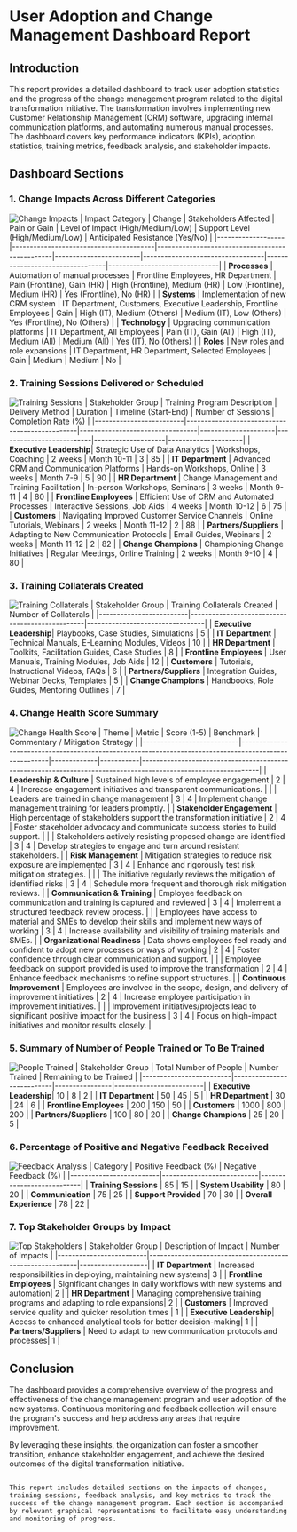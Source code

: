 
# User Adoption and Change Management Dashboard Report

## Introduction
This report provides a detailed dashboard to track user adoption statistics and the progress of the change management program related to the digital transformation initiative. The transformation involves implementing new Customer Relationship Management (CRM) software, upgrading internal communication platforms, and automating numerous manual processes. The dashboard covers key performance indicators (KPIs), adoption statistics, training metrics, feedback analysis, and stakeholder impacts.

## Dashboard Sections

### 1. Change Impacts Across Different Categories
![Change Impacts](https://via.placeholder.com/800x400)
| Impact Category   | Change                                 | Stakeholders Affected                          | Pain or Gain           | Level of Impact (High/Medium/Low) | Support Level (High/Medium/Low) | Anticipated Resistance (Yes/No) |
|-------------------|----------------------------------------|------------------------------------------------|------------------------|----------------------------------|---------------------------------|-------------------------------|
| **Processes**     | Automation of manual processes         | Frontline Employees, HR Department             | Pain (Frontline), Gain (HR) | High (Frontline), Medium (HR)    | Low (Frontline), Medium (HR)    | Yes (Frontline), No (HR)       |
| **Systems**       | Implementation of new CRM system       | IT Department, Customers, Executive Leadership, Frontline Employees | Gain                          | High (IT), Medium (Others)       | Medium (IT), Low (Others)       | Yes (Frontline), No (Others)   |
| **Technology**    | Upgrading communication platforms      | IT Department, All Employees                   | Pain (IT), Gain (All)  | High (IT), Medium (All)          | Medium (All)                    | Yes (IT), No (Others)          |
| **Roles**         | New roles and role expansions           | IT Department, HR Department, Selected Employees | Gain                | Medium                          | Medium                          | No                             |

### 2. Training Sessions Delivered or Scheduled
![Training Sessions](https://via.placeholder.com/800x400)
| Stakeholder Group       | Training Program Description                 | Delivery Method                 | Duration            | Timeline (Start-End)      | Number of Sessions | Completion Rate (%) |
|-------------------------|-----------------------------------------------|---------------------------------|---------------------|--------------------------|--------------------|---------------------|
| **Executive Leadership**| Strategic Use of Data Analytics               | Workshops, Coaching             | 2 weeks             | Month 10-11               | 3                  | 85                  |
| **IT Department**       | Advanced CRM and Communication Platforms      | Hands-on Workshops, Online      | 3 weeks             | Month 7-9                | 5                  | 90                  |
| **HR Department**       | Change Management and Training Facilitation   | In-person Workshops, Seminars   | 3 weeks             | Month 9-11               | 4                  | 80                  |
| **Frontline Employees** | Efficient Use of CRM and Automated Processes  | Interactive Sessions, Job Aids  | 4 weeks             | Month 10-12              | 6                  | 75                  |
| **Customers**           | Navigating Improved Customer Service Channels | Online Tutorials, Webinars      | 2 weeks             | Month 11-12              | 2                  | 88                  |
| **Partners/Suppliers**  | Adapting to New Communication Protocols       | Email Guides, Webinars          | 2 weeks             | Month 11-12              | 2                  | 82                  |
| **Change Champions**    | Championing Change Initiatives                | Regular Meetings, Online Training | 2 weeks           | Month 9-10               | 4                  | 80                  |

### 3. Training Collaterals Created
![Training Collaterals](https://via.placeholder.com/800x400)
| Stakeholder Group       | Training Collaterals Created                  | Number of Collaterals           |
|-------------------------|------------------------------------------------|---------------------------------|
| **Executive Leadership**| Playbooks, Case Studies, Simulations          | 5                               |
| **IT Department**       | Technical Manuals, E-Learning Modules, Videos | 10                              |
| **HR Department**       | Toolkits, Facilitation Guides, Case Studies   | 8                               |
| **Frontline Employees** | User Manuals, Training Modules, Job Aids      | 12                              |
| **Customers**           | Tutorials, Instructional Videos, FAQs         | 6                               |
| **Partners/Suppliers**  | Integration Guides, Webinar Decks, Templates  | 5                               |
| **Change Champions**    | Handbooks, Role Guides, Mentoring Outlines    | 7                               |

### 4. Change Health Score Summary
![Change Health Score](https://via.placeholder.com/800x400)
| Theme                     | Metric                                                                                              | Score (1-5) | Benchmark | Commentary / Mitigation Strategy                                                                                |
|---------------------------|------------------------------------------------------------------------------------------------------|-------------|-----------|---------------------------------------------------------------------------------------------------------------|
| **Leadership & Culture**  | Sustained high levels of employee engagement                                                         | 2           | 4         | Increase engagement initiatives and transparent communications.                                                 |
|                           | Leaders are trained in change management                                                            | 3           | 4         | Implement change management training for leaders promptly.                                                     |
| **Stakeholder Engagement** | High percentage of stakeholders support the transformation initiative                               | 2           | 4         | Foster stakeholder advocacy and communicate success stories to build support.                                  |
|                           | Stakeholders actively resisting proposed change are identified                                       | 3           | 4         | Develop strategies to engage and turn around resistant stakeholders.                                           |
| **Risk Management**       | Mitigation strategies to reduce risk exposure are implemented                                         | 3           | 4         | Enhance and rigorously test risk mitigation strategies.                                                        |
|                           | The initiative regularly reviews the mitigation of identified risks                                  | 3           | 4         | Schedule more frequent and thorough risk mitigation reviews.                                                   |
| **Communication & Training** | Employee feedback on communication and training is captured and reviewed                           | 3           | 4         | Implement a structured feedback review process.                                                                |
|                           | Employees have access to material and SMEs to develop their skills and implement new ways of working | 3           | 4         | Increase availability and visibility of training materials and SMEs.                                           |
| **Organizational Readiness** | Data shows employees feel ready and confident to adopt new processes or ways of working            | 2           | 4         | Foster confidence through clear communication and support.                                                     |
|                           | Employee feedback on support provided is used to improve the transformation                          | 2           | 4         | Enhance feedback mechanisms to refine support structures.                                                      |
| **Continuous Improvement** | Employees are involved in the scope, design, and delivery of improvement initiatives                 | 2           | 4         | Increase employee participation in improvement initiatives.                                                    |
|                           | Improvement initiatives/projects lead to significant positive impact for the business                | 3           | 4         | Focus on high-impact initiatives and monitor results closely.                                                  |

### 5. Summary of Number of People Trained or To Be Trained
![People Trained](https://via.placeholder.com/800x400)
| Stakeholder Group       | Total Number of People    | Number Trained | Remaining to be Trained |
|-------------------------|---------------------------|----------------|-------------------------|
| **Executive Leadership**| 10                        | 8              | 2                       |
| **IT Department**       | 50                        | 45             | 5                       |
| **HR Department**       | 30                        | 24             | 6                       |
| **Frontline Employees** | 200                       | 150            | 50                      |
| **Customers**           | 1000                      | 800            | 200                     |
| **Partners/Suppliers**  | 100                       | 80             | 20                      |
| **Change Champions**    | 25                        | 20             | 5                       |

### 6. Percentage of Positive and Negative Feedback Received
![Feedback Analysis](https://via.placeholder.com/800x400)
| Category                | Positive Feedback (%)     | Negative Feedback (%)     |
|-------------------------|---------------------------|---------------------------|
| **Training Sessions**   | 85                        | 15                        |
| **System Usability**    | 80                        | 20                        |
| **Communication**       | 75                        | 25                        |
| **Support Provided**    | 70                        | 30                        |
| **Overall Experience**  | 78                        | 22                        |

### 7. Top Stakeholder Groups by Impact
![Top Stakeholders](https://via.placeholder.com/800x400)
| Stakeholder Group       | Description of Impact                                   | Number of Impacts |
|-------------------------|----------------------------------------------------------|-------------------|
| **IT Department**       | Increased responsibilities in deploying, maintaining new systems| 3                 |
| **Frontline Employees** | Significant changes in daily workflows with new systems and automation| 2                 |
| **HR Department**       | Managing comprehensive training programs and adapting to role expansions| 2                 |
| **Customers**           | Improved service quality and quicker resolution times    | 1                 |
| **Executive Leadership**| Access to enhanced analytical tools for better decision-making| 1                 |
| **Partners/Suppliers**  | Need to adapt to new communication protocols and processes| 1                 |

## Conclusion
The dashboard provides a comprehensive overview of the progress and effectiveness of the change management program and user adoption of the new systems. Continuous monitoring and feedback collection will ensure the program's success and help address any areas that require improvement.

By leveraging these insights, the organization can foster a smoother transition, enhance stakeholder engagement, and achieve the desired outcomes of the digital transformation initiative.
```

This report includes detailed sections on the impacts of changes, training sessions, feedback analysis, and key metrics to track the success of the change management program. Each section is accompanied by relevant graphical representations to facilitate easy understanding and monitoring of progress.
```
